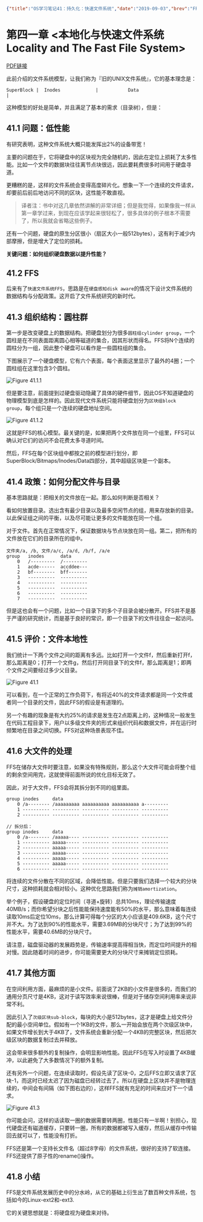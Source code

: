 ```json lw-blog-meta
{"title":"OS学习笔记41：持久化：快速文件系统","date":"2019-09-03","brev":"FFS是文件系统发展历史中的分水岭，是现代文件系统的祖先。","tags":["OS"],"path":"blog/2019/190903-OS学习笔记41.md"}
```



# 第四一章 <本地化与快速文件系统 Locality and The Fast File System>

[PDF链接](http://pages.cs.wisc.edu/~remzi/OSTEP/file-ffs.pdf)

此前介绍的文件系统模型，让我们称为『旧的UNIX文件系统』，它的基本理念是：

```text
SuperBlock |  Inodes             |           Data                                        |
```

这种模型的好处是简单，并且满足了基本的需求（目录树），但是：

## 41.1 问题：低性能

有研究表明，这种文件系统大概只能发挥出2%的设备带宽！

主要的问题在于，它将硬盘中的区块视为完全随机的，因此在定位上损耗了太多性能。比如一个文件的数据块往往离节点块很远，因此要耗费很多时间用于硬盘寻道。

更糟糕的是，这样的文件系统会变得高度碎片化。想象一下一个连续的文件请求，却要前后前后地访问不同的区块，这性能不敢直视。

> 译者注：书中对这几章依然讲解的非常详细；但是我觉得，如果像我一样从第一章学过来，到现在应该学起来很轻松了，很多具体的例子根本不需要了，所以我就会省略这些例子。

还有一个问题，硬盘的原生分区很小（扇区大小一般512bytes），这有利于减少内部摩擦，但是增大了定位的损耗。

**关键问题：如何组织硬盘数据以提升性能？**

## 41.2 FFS

后来有了`快速文件系统FFS`，思路是在`硬盘感知disk aware`的情况下设计文件系统的数据结构与分配政策。这开启了文件系统研究的新时代。

## 41.3 组织结构：圆柱群

第一步是改变硬盘上的数据结构。把硬盘划分为很多`圆柱组cylinder group`，一个圆柱是在不同表面距离圆心相等磁道的集合，因其形状而得名。FFS将N个连续的圆柱分为一组，因此整个硬盘可以看作是一些圆柱组的集合。

下图展示了一个硬盘模型，它有六个表面，每个表面这里显示了最外的4圈；一个圆柱组在这里包含3个圆柱。

![Figure 41.1.1](https://cdn.jsdelivr.net/gh/Saodd/tech-blog-pic@gh-pages/2019/2019-09-03-Fig-41-1-1.png)

但是要注意，前面提到过硬盘驱动隐藏了具体的硬件细节，因此OS不知道硬盘的物理模型到底是怎样的。因此现代文件系统只能将硬盘划分为`区块组block group`，每个组只是一个连续的硬盘地址空间。

![Figure 41.1.2](https://cdn.jsdelivr.net/gh/Saodd/tech-blog-pic@gh-pages/2019/2019-09-03-Fig-41-1-2.png)

这就是FFS的核心模型。最关键的是，如果把两个文件放在同一个组里，FFS可以确认对它们的访问不会花费太多寻道时间。

然后，FFS在每个区块组中都按之前的模型进行划分，即SuperBlock/Bitmaps/Inodes/Data四部分，其中超级区块是一个副本。

## 41.4 政策：如何分配文件与目录

基本思路就是：把相关的文件放在一起。那么如何判断是否相关？

看如何放置目录。选出含有最少目录以及最多空闲节点的组，用来存放新的目录。以此保证组之间的平衡，以及尽可能让更多的文件能放在同一个组。

对于文件。首先在正常情况下，保证数据块与节点块放在同一组。第二，把所有的文件放在它们的目录所在的组中。

```text
文件夹/a, /b, 文件/a/c, /a/d, /b/f, /a/e
group   inodes      data
    0   /---------  /---------
    1   acde------  accddee---
    2   bf--------  bff-------
    3   ----------  ----------
    4   ----------  ----------
    5   ----------  ----------
    6   ----------  ----------
    7   ----------  ----------
```

但是这也会有一个问题，比如一个目录下的多个子目录会被分散开。FFS并不是基于严谨的研究统计，而是基于良好的常识，即一个目录下的文件往往会一起访问。

## 41.5 评价：文件本地性

我们统计一下两个文件之间的距离有多远。比如打开一个文件f，然后重新打开f，那么距离是0；打开一个文件g，然后打开同目录下的文件f，那么距离是1；即两个文件之间要经过多少父目录。

![Figure 41.1](https://cdn.jsdelivr.net/gh/Saodd/tech-blog-pic@gh-pages/2019/2019-09-03-Fig-41-1.png)

可以看到，在一个正常的工作负荷下，有将近40%的文件请求都是同一个文件或者同一个目录的文件，因此FFS的假设是有道理的。

另一个有趣的现象是有大约25%的请求是发生在2点距离上的，这种情况一般发生在代码工程目录下，用户以多级文件夹的形式来组织代码和数据文件，并在运行时频繁地在目录之间切换。FFS对这种场景表现不佳。

## 41.6 大文件的处理

FFS在储存大文件时要注意，如果没有特殊规则，那么这个大文件可能会将整个组的剩余空间用完，这就使得前面所说的优化目标无效了。

因此，对于大文件，FFS会将其拆分到不同的组里面。

```text
group inodes     data
    0 /a-------- /aaaaaaaaa aaaaaaaaaa aaaaaaaaaa a---------
    1 ---------- ---------- ---------- ---------- ----------
    2 ---------- ---------- ---------- ---------- ----------

// 拆分后：
group inodes     data
    0 /a-------- /aaaaa---- ---------- ---------- ----------
    1 ---------- aaaaa----- ---------- ---------- ----------
    2 ---------- aaaaa----- ---------- ---------- ----------
    3 ---------- aaaaa----- ---------- ---------- ----------
    4 ---------- aaaaa----- ---------- ---------- ----------
    5 ---------- aaaaa----- ---------- ---------- ----------
    6 ---------- ---------- ---------- ---------- ----------
```

将连续的文件分散在不同的区域，会降低性能。但是只要我们选择一个较大的分块尺寸，这种损耗就会相对较小。这种优化思路我们称为`摊销amortization`。

举个例子，假设硬盘的定位时间（寻道+旋转）总共10ms，理论传输速度40MB/s；而你希望分块之后性能能保持速度能有50%的水平，那么意味着每连续读取10ms后定位10ms，那么计算可得每个分区的大小应该是409.6KB，这个尺寸并不大。为了达到90%的性能水平，需要3.69MB的分块尺寸；为了达到99%的性能水平，需要40.6MB的分块尺寸。

请注意，磁盘驱动器的发展趋势是，传输速率提高得相当快，而定位时间提升的相对慢。因此随着时间的进步，你可能需要更大的分块尺寸来摊销定位损耗。

## 41.7 其他方面

在空间利用方面，最麻烦的是小文件。前面说了2KB的小文件是很多的，而我们的通用分页尺寸是4KB，这对于读写效率来说很棒，但是对于储存空间利用率来说非常不利。

因此引入了`次级区块sub-block`，每块的大小是512bytes，这才是硬盘上给文件分配的最小空间单位。假如有一个1KB的文件，那么一开始会放在两个次级区块中，如果文件增长到大于4KB了，文件系统会重新分配一个4KB的完整区块，然后把次级区块的数据复制过去并释放。

这会带来很多额外的复制操作，会明显影响性能。因此FFS在写入时设置了4KB缓冲，以此避免了大多数情况下的额外复制。

还有另外一个问题，在连续读取时，假设先读了区块-0，之后FFS立即又请求了区块-1，而这时已经太迟了因为磁盘已经转过去了。所以在硬盘上区块并不是物理连续的，中间会有间隔（如下图右边的），这样FFS就有充足的时间来应对下一个请求。

![Figure 41.3](https://cdn.jsdelivr.net/gh/Saodd/tech-blog-pic@gh-pages/2019/2019-09-03-Fig-41-3.png)

你可能会问，这样的话读取一圈的数据需要转两圈，性能只有一半啊！别担心，现代硬盘还有磁道缓存，只要转一圈，所有的数据都被写入缓存，然后从缓存中传输回去就可以了，性能没有打折。

FFS还是第一个支持长文件名（超过8字母）的文件系统，很好的支持了软连接。FFS还提供了原子性的rename()操作。

## 41.8 小结

FFS是文件系统发展历史中的分水岭，从它的基础上衍生出了数百种文件系统，包括如今的Linux-ext2和-ext3.

它的关键思想就是：将硬盘视为硬盘来对待。
